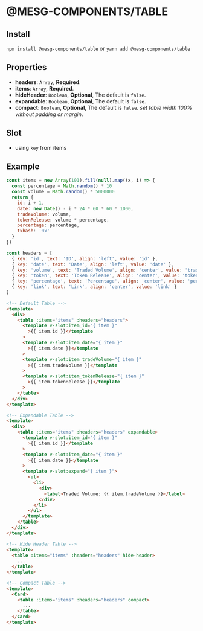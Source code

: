 # @MESG-COMPONENTS/TABLE

## Install

`npm install @mesg-components/table` or `yarn add @mesg-components/table`

## Properties

- **headers**: `Array`, **Required**.
- **items**: `Array`, **Required**.
- **hideHeader**: `Boolean`, **Optional**, The default is `false`.
- **expandable**: `Boolean`, **Optional**, The default is `false`.
- **compact**: `Boolean`, **Optional**, The default is `false`. _set table width 100% without padding or margin_.

## Slot

- using `key` from items

## Example

```js
const items = new Array(101).fill(null).map((x, i) => {
  const percentage = Math.random() * 10
  const volume = Math.random() * 5000000
  return {
    id: i + 1,
    date: new Date() - i * 24 * 60 * 60 * 1000,
    tradeVolume: volume,
    tokenRelease: volume * percentage,
    percentage: percentage,
    txhash: '0x'
  }
})

const headers = [
  { key: 'id', text: 'ID', align: 'left', value: 'id' },
  { key: 'date', text: 'Date', align: 'left', value: 'date' },
  { key: 'volume', text: 'Traded Volume', align: 'center', value: 'tradeVolume' },
  { key: 'token', text: 'Token Release', align: 'center', value: 'tokenRelease' },
  { key: 'percentage', text: 'Percentage', align: 'center', value: 'percentage' },
  { key: 'link', text: 'Link', align: 'center', value: 'link' }
]
```

```html
<!-- Default Table -->
<template>
  <div>
    <table :items="items" :headers="headers">
      <template v-slot:item_id="{ item }"
        >{{ item.id }}</template
      >
      <template v-slot:item_date="{ item }"
        >{{ item.date }}</template
      >
      <template v-slot:item_tradeVolume="{ item }"
        >{{ item.tradeVolume }}</template
      >
      <template v-slot:item_tokenRelease="{ item }"
        >{{ item.tokenRelease }}</template
      >
    </table>
  </div>
</template>

<!-- Expandable Table -->
<template>
  <div>
    <table :items="items" :headers="headers" expandable>
      <template v-slot:item_id="{ item }"
        >{{ item.id }}</template
      >
      <template v-slot:item_date="{ item }"
        >{{ item.date }}</template
      >
      <template v-slot:expand="{ item }">
        <ul>
          <li>
            <div>
              <label>Traded Volume: {{ item.tradeVolume }}</label>
            </div>
          </li>
        </ul>
      </template>
    </table>
  </div>
</template>

<!-- Hide Header Table -->
<template>
  <table :items="items" :headers="headers" hide-header>
    ...
  </table>
</template>

<!-- Compact Table -->
<template>
  <Card>
    <table :items="items" :headers="headers" compact>
      ...
    </table>
  </Card>
</template>
```
